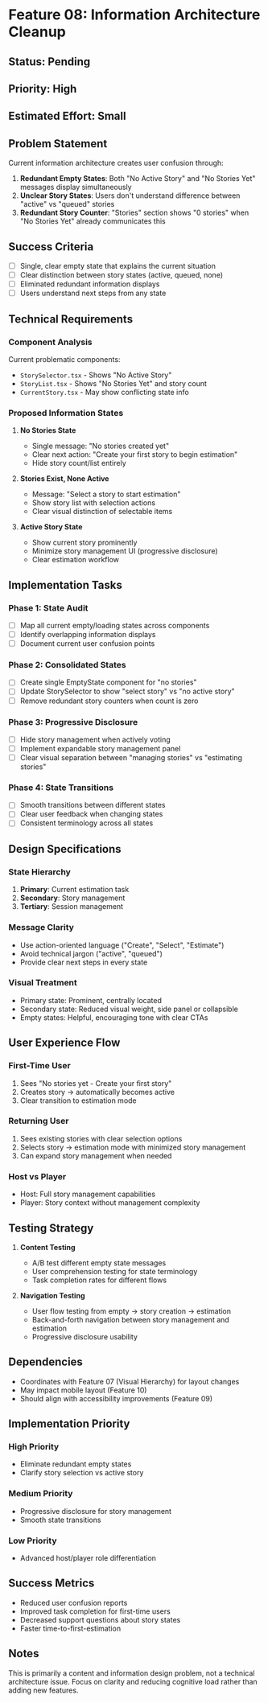 # Feature 08: Information Architecture Cleanup

## Status: Pending
## Priority: High  
## Estimated Effort: Small

## Problem Statement

Current information architecture creates user confusion through:

1. **Redundant Empty States**: Both "No Active Story" and "No Stories Yet" messages display simultaneously
2. **Unclear Story States**: Users don't understand difference between "active" vs "queued" stories  
3. **Redundant Story Counter**: "Stories" section shows "0 stories" when "No Stories Yet" already communicates this

## Success Criteria

- [ ] Single, clear empty state that explains the current situation
- [ ] Clear distinction between story states (active, queued, none)
- [ ] Eliminated redundant information displays
- [ ] Users understand next steps from any state

## Technical Requirements

### Component Analysis

Current problematic components:
- `StorySelector.tsx` - Shows "No Active Story" 
- `StoryList.tsx` - Shows "No Stories Yet" and story count
- `CurrentStory.tsx` - May show conflicting state info

### Proposed Information States

1. **No Stories State**
   - Single message: "No stories created yet"
   - Clear next action: "Create your first story to begin estimation"
   - Hide story count/list entirely

2. **Stories Exist, None Active**
   - Message: "Select a story to start estimation"  
   - Show story list with selection actions
   - Clear visual distinction of selectable items

3. **Active Story State**
   - Show current story prominently
   - Minimize story management UI (progressive disclosure)
   - Clear estimation workflow

## Implementation Tasks

### Phase 1: State Audit
- [ ] Map all current empty/loading states across components
- [ ] Identify overlapping information displays
- [ ] Document current user confusion points

### Phase 2: Consolidated States
- [ ] Create single EmptyState component for "no stories"
- [ ] Update StorySelector to show "select story" vs "no active story"
- [ ] Remove redundant story counters when count is zero

### Phase 3: Progressive Disclosure
- [ ] Hide story management when actively voting
- [ ] Implement expandable story management panel
- [ ] Clear visual separation between "managing stories" vs "estimating stories"

### Phase 4: State Transitions
- [ ] Smooth transitions between different states
- [ ] Clear user feedback when changing states
- [ ] Consistent terminology across all states

## Design Specifications

### State Hierarchy
1. **Primary**: Current estimation task
2. **Secondary**: Story management  
3. **Tertiary**: Session management

### Message Clarity
- Use action-oriented language ("Create", "Select", "Estimate")
- Avoid technical jargon ("active", "queued")
- Provide clear next steps in every state

### Visual Treatment
- Primary state: Prominent, centrally located
- Secondary state: Reduced visual weight, side panel or collapsible
- Empty states: Helpful, encouraging tone with clear CTAs

## User Experience Flow

### First-Time User
1. Sees "No stories yet - Create your first story"
2. Creates story → automatically becomes active
3. Clear transition to estimation mode

### Returning User
1. Sees existing stories with clear selection options
2. Selects story → estimation mode with minimized story management
3. Can expand story management when needed

### Host vs Player
- Host: Full story management capabilities
- Player: Story context without management complexity

## Testing Strategy

1. **Content Testing**
   - A/B test different empty state messages
   - User comprehension testing for state terminology
   - Task completion rates for different flows

2. **Navigation Testing**  
   - User flow testing from empty → story creation → estimation
   - Back-and-forth navigation between story management and estimation
   - Progressive disclosure usability

## Dependencies

- Coordinates with Feature 07 (Visual Hierarchy) for layout changes
- May impact mobile layout (Feature 10)
- Should align with accessibility improvements (Feature 09)

## Implementation Priority

### High Priority
- Eliminate redundant empty states
- Clarify story selection vs active story

### Medium Priority  
- Progressive disclosure for story management
- Smooth state transitions

### Low Priority
- Advanced host/player role differentiation

## Success Metrics

- Reduced user confusion reports
- Improved task completion for first-time users
- Decreased support questions about story states
- Faster time-to-first-estimation

## Notes

This is primarily a content and information design problem, not a technical architecture issue. Focus on clarity and reducing cognitive load rather than adding new features.
